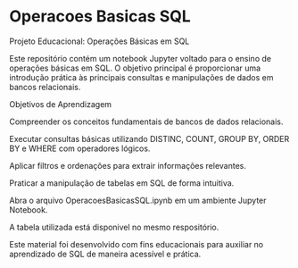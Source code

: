# Operacoes Basicas SQL
Projeto Educacional: Operações Básicas em SQL

Este repositório contém um notebook Jupyter voltado para o ensino de operações básicas em SQL. O objetivo principal é proporcionar uma introdução prática às principais consultas e manipulações de dados em bancos relacionais.

Objetivos de Aprendizagem

Compreender os conceitos fundamentais de bancos de dados relacionais.

Executar consultas básicas utilizando DISTINC, COUNT, GROUP BY, ORDER BY e WHERE com operadores lógicos.

Aplicar filtros e ordenações para extrair informações relevantes.

Praticar a manipulação de tabelas em SQL de forma intuitiva.

Abra o arquivo OperacoesBasicasSQL.ipynb em um ambiente Jupyter Notebook.

A tabela utilizada está disponivel no mesmo respositório.


Este material foi desenvolvido com fins educacionais para auxiliar no aprendizado de SQL de maneira acessível e prática.
